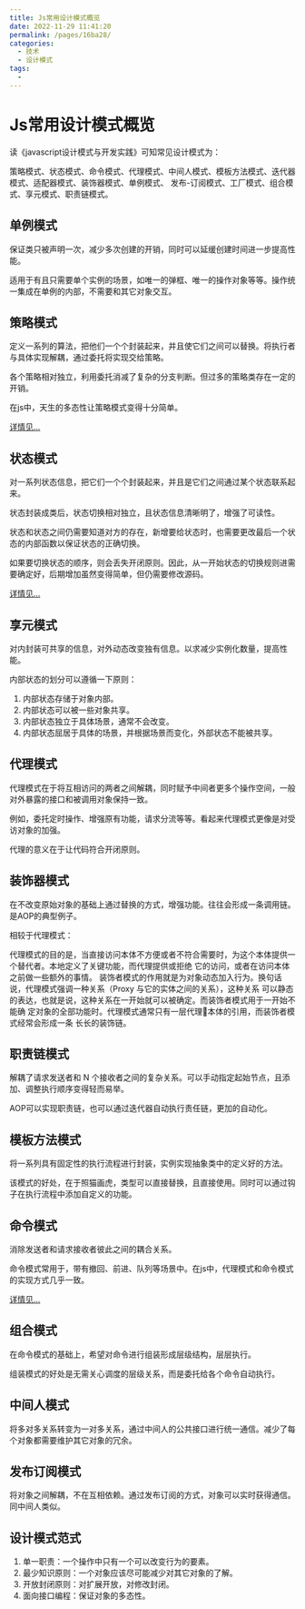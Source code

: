 ```yaml
---
title: Js常用设计模式概览
date: 2022-11-29 11:41:20
permalink: /pages/16ba28/
categories:
  - 技术
  - 设计模式
tags:
  - 
---
```


# Js常用设计模式概览

读《javascript设计模式与开发实践》可知常见设计模式为：

策略模式、状态模式、命令模式、代理模式、中间人模式、模板方法模式、迭代器模式、适配器模式、装饰器模式、单例模式、
发布-订阅模式、工厂模式、组合模式、享元模式、职责链模式。

<!-- more -->

## 单例模式

保证类只被声明一次，减少多次创建的开销，同时可以延缓创建时间进一步提高性能。

适用于有且只需要单个实例的场景，如唯一的弹框、唯一的操作对象等等。操作统一集成在单例的内部，不需要和其它对象交互。

## 策略模式

定义一系列的算法，把他们一个个封装起来，并且使它们之间可以替换。将执行者与具体实现解耦，通过委托将实现交给策略。

各个策略相对独立，利用委托消减了复杂的分支判断。但过多的策略类存在一定的开销。

在js中，天生的多态性让策略模式变得十分简单。

[详情见...](./15.策略模式.md)

## 状态模式

对一系列状态信息，把它们一个个封装起来，并且是它们之间通过某个状态联系起来。

状态封装成类后，状态切换相对独立，且状态信息清晰明了，增强了可读性。

状态和状态之间仍需要知道对方的存在，新增要给状态时，也需要更改最后一个状态的内部函数以保证状态的正确切换。

如果要切换状态的顺序，则会丢失开闭原则。因此，从一开始状态的切换规则进需要确定好，后期增加虽然变得简单，但仍需要修改源码。

[详情见...](./20.状态模式.md)

## 享元模式

对内封装可共享的信息，对外动态改变独有信息。以求减少实例化数量，提高性能。

内部状态的划分可以遵循一下原则：

1. 内部状态存储于对象内部。
2. 内部状态可以被一些对象共享。
3. 内部状态独立于具体场景，通常不会改变。
4. 内部状态屈居于具体的场景，并根据场景而变化，外部状态不能被共享。

## 代理模式

代理模式在于将互相访问的两者之间解耦，同时赋予中间者更多个操作空间，一般对外暴露的接口和被调用对象保持一致。

例如，委托定时操作、增强原有功能，请求分流等等。看起来代理模式更像是对受访对象的加强。

代理的意义在于让代码符合开闭原则。

## 装饰器模式

在不改变原始对象的基础上通过替换的方式，增强功能。往往会形成一条调用链。是AOP的典型例子。

相较于代理模式：

代理模式的目的是，当直接访问本体不方便或者不符合需要时，为这个本体提供一个替代者。本地定义了关键功能，而代理提供或拒绝
它的访问，或者在访问本体之前做一些额外的事情。 装饰者模式的作用就是为对象动态加入行为。换句话说，代理模式强调一种关系（Proxy 与它的实体之间的关系），这种关系
可以静态的表达，也就是说，这种关系在一开始就可以被确定。而装饰者模式用于一开始不能确
定对象的全部功能时。代理模式通常只有一层代理本体的引用，而装饰者模式经常会形成一条
长长的装饰链。

## 职责链模式

解耦了请求发送者和 N 个接收者之间的复杂关系。可以手动指定起始节点，且添加、调整执行顺序变得轻而易举。

AOP可以实现职责链，也可以通过迭代器自动执行责任链，更加的自动化。

## 模板方法模式

将一系列具有固定性的执行流程进行封装，实例实现抽象类中的定义好的方法。

该模式的好处，在于照猫画虎，类型可以直接替换，且直接使用。同时可以通过钩子在执行流程中添加自定义的功能。

## 命令模式

消除发送者和请求接收者彼此之间的耦合关系。

命令模式常用于，带有撤回、前进、队列等场景中。在js中，代理模式和命令模式的实现方式几乎一致。

[详情见...](./10.命令模式.md)

## 组合模式

在命令模式的基础上，希望对命令进行组装形成层级结构，层层执行。

组装模式的好处是无需关心调度的层级关系，而是委托给各个命令自动执行。

## 中间人模式

将多对多关系转变为一对多关系，通过中间人的公共接口进行统一通信。减少了每个对象都需要维护其它对象的冗余。

## 发布订阅模式

将对象之间解耦，不在互相依赖。通过发布订阅的方式，对象可以实时获得通信。同中间人类似。

## 设计模式范式

1. 单一职责：一个操作中只有一个可以改变行为的要素。
2. 最少知识原则：一个对象应该尽可能减少对其它对象的了解。
3. 开放封闭原则：对扩展开放，对修改封闭。
4. 面向接口编程：保证对象的多态性。
